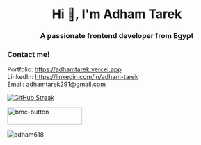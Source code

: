 
<h1 align="center">Hi 👋, I'm Adham Tarek</h1>
<h3 align="center">A passionate frontend developer from Egypt</h3>

<h3>Contact me!</h3>

Portfolio: https://adhamtarek.vercel.app<br>
LinkedIn: https://linkedin.com/in/adham-tarek<br>
Email: adhamtarek291@gmail.com<br>

[![GitHub Streak](http://github-readme-streak-stats.herokuapp.com?user=adham618&date_format=M%20j%5B%2C%20Y%5D&currStreakLabel=000000&ring=000000&fire=000000)](https://git.io/streak-stats)<br/>

<a href="https://www.buymeacoffee.com/adhamtarek" target="_blank"><img width="172" height="40" alt="bmc-button" src="https://user-images.githubusercontent.com/88515844/161430006-50742200-80cb-4c8f-b60c-ffe9260ff64e.png">
</a>
<p align="left"> <img src="https://komarev.com/ghpvc/?username=adham618&label=Profile%20views&color=0e75b6&style=flat" alt="adham618" /> </p>
